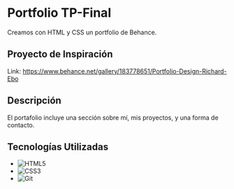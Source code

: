# Portfolio TP-Final
Creamos con HTML y CSS un portfolio de Behance. 

## Proyecto de Inspiración
Link: https://www.behance.net/gallery/183778651/Portfolio-Design-Richard-Ebo

## Descripción
El portafolio incluye una sección sobre mí, mis proyectos, y una forma de contacto. 

## Tecnologías Utilizadas

- ![HTML5](https://img.shields.io/badge/-HTML5-E34F26?style=flat&logo=HTML5&logoColor=white)
- ![CSS3](https://img.shields.io/badge/-CSS3-1572B6?style=flat&logo=CSS3&logoColor=white)
- ![Git](https://img.shields.io/badge/-Git-F05032?style=flat&logo=Git&logoColor=white)
